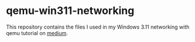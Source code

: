 # qemu-win311-networking
This repository contains the files I used in my Windows 3.11 networking with qemu tutorial on [medium](https://raduzaharia.medium.com/system-emulation-using-qemu-windows-3-11-network-setup-f63cd69a385e). 
